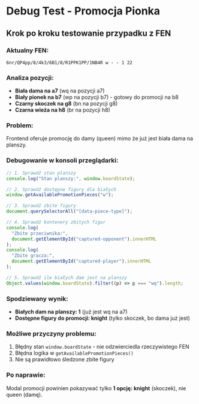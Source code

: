# Debug Test - Promocja Pionka

## Krok po kroku testowanie przypadku z FEN

### Aktualny FEN:

```
6nr/QP4pp/8/4k3/6B1/8/R1PPK1PP/1NB4R w - - 1 22
```

### Analiza pozycji:

- **Biała dama na a7** (wq na pozycji a7)
- **Biały pionek na b7** (wp na pozycji b7) - gotowy do promocji na b8
- **Czarny skoczek na g8** (bn na pozycji g8)
- **Czarna wieża na h8** (br na pozycji h8)

### Problem:

Frontend oferuje promocję do damy (queen) mimo że już jest biała dama na planszy.

### Debugowanie w konsoli przeglądarki:

```javascript
// 1. Sprawdź stan planszy
console.log("Stan planszy:", window.boardState);

// 2. Sprawdź dostępne figury dla białych
window.getAvailablePromotionPieces("w");

// 3. Sprawdź zbite figury
document.querySelectorAll("[data-piece-type]");

// 4. Sprawdź kontenery zbitych figur
console.log(
  "Zbite przeciwnika:",
  document.getElementById("captured-opponent").innerHTML
);
console.log(
  "Zbite gracza:",
  document.getElementById("captured-player").innerHTML
);

// 5. Sprawdź ile białych dam jest na planszy
Object.values(window.boardState).filter((p) => p === "wq").length;
```

### Spodziewany wynik:

- **Białych dam na planszy: 1** (już jest wq na a7)
- **Dostępne figury do promocji: knight** (tylko skoczek, bo dama już jest)

### Możliwe przyczyny problemu:

1. Błędny stan `window.boardState` - nie odzwierciedla rzeczywistego FEN
2. Błędna logika w `getAvailablePromotionPieces()`
3. Nie są prawidłowo śledzone zbite figury

### Po naprawie:

Modal promocji powinien pokazywać tylko **1 opcję: knight** (skoczek), nie queen (damę).
